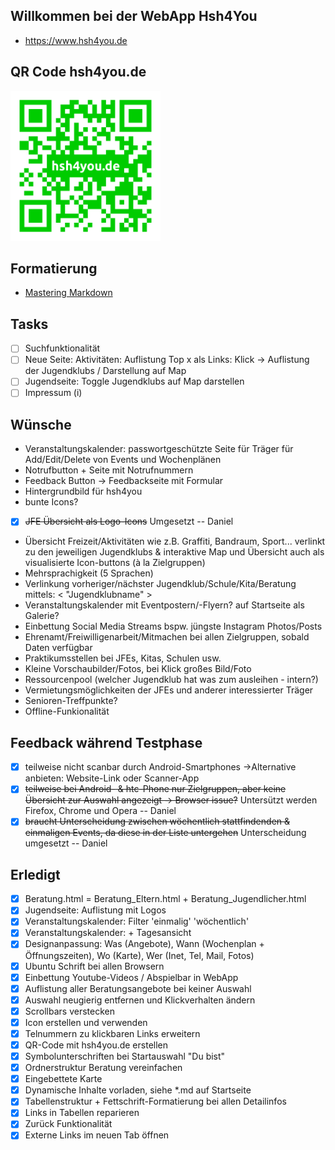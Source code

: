 ## Willkommen bei der WebApp Hsh4You
- https://www.hsh4you.de

## QR Code hsh4you.de
<a href="images/qr-code.png"><img src="images/qr-code.png" width="240px"></a>

## Formatierung
- [Mastering Markdown](https://guides.github.com/features/mastering-markdown/)

## Tasks

- [ ] Suchfunktionalität
- [ ] Neue Seite: Aktivitäten: Auflistung Top x als Links: Klick -> Auflistung der Jugendklubs / Darstellung auf Map
- [ ] Jugendseite: Toggle Jugendklubs auf Map darstellen
- [ ] Impressum (i)

## Wünsche

- Veranstaltungskalender: passwortgeschützte Seite für Träger für Add/Edit/Delete von Events und Wochenplänen
- Notrufbutton + Seite mit Notrufnummern
- Feedback Button -> Feedbackseite mit Formular
- Hintergrundbild für hsh4you
- bunte Icons?
- [x] ~~JFE Übersicht als Logo-Icons~~ Umgesetzt -- Daniel
- Übersicht Freizeit/Aktivitäten wie z.B. Graffiti, Bandraum, Sport... verlinkt zu den jeweiligen Jugendklubs & interaktive Map
und Übersicht auch als visualisierte Icon-buttons (à la Zielgruppen)
- Mehrsprachigkeit (5 Sprachen)
- Verlinkung vorheriger/nächster Jugendklub/Schule/Kita/Beratung mittels: < "Jugendklubname" >
- Veranstaltungskalender mit Eventpostern/-Flyern? auf Startseite als Galerie?
- Einbettung Social Media Streams bspw. jüngste Instagram Photos/Posts
- Ehrenamt/Freiwilligenarbeit/Mitmachen bei allen Zielgruppen, sobald Daten verfügbar
- Praktikumsstellen bei JFEs, Kitas, Schulen usw.
- Kleine Vorschaubilder/Fotos, bei Klick großes Bild/Foto
- Ressourcenpool (welcher Jugendklub hat was zum ausleihen - intern?)
- Vermietungsmöglichkeiten der JFEs und anderer interessierter Träger
- Senioren-Treffpunkte?
- Offline-Funkionalität

## Feedback während Testphase

- [x] teilweise nicht scanbar durch Android-Smartphones ->Alternative anbieten: Website-Link oder Scanner-App
- [x] ~~teilweise bei Android- & htc-Phone nur Zielgruppen, aber keine Übersicht zur Auswahl angezeigt -> Browser issue?~~ Untersützt werden Firefox, Chrome und Opera -- Daniel
- [x] ~~braucht Unterscheidung zwischen wöchentlich stattfindenden & einmaligen Events, da diese in der Liste untergehen~~ Unterscheidung umgesetzt -- Daniel

## Erledigt

- [x] Beratung.html = Beratung_Eltern.html + Beratung_Jugendlicher.html
- [x] Jugendseite: Auflistung mit Logos
- [x] Veranstaltungskalender: Filter 'einmalig' 'wöchentlich'
- [x] Veranstaltungskalender: + Tagesansicht
- [x] Designanpassung: Was (Angebote), Wann (Wochenplan + Öffnungszeiten), Wo (Karte), Wer (Inet, Tel, Mail, Fotos)
- [x] Ubuntu Schrift bei allen Browsern
- [x] Einbettung Youtube-Videos / Abspielbar in WebApp
- [x] Auflistung aller Beratungsangebote bei keiner Auswahl
- [x] Auswahl neugierig entfernen und Klickverhalten ändern
- [x] Scrollbars verstecken
- [x] Icon erstellen und verwenden
- [x] Telnummern zu klickbaren Links erweitern
- [x] QR-Code mit hsh4you.de erstellen
- [x] Symbolunterschriften bei Startauswahl "Du bist"
- [x] Ordnerstruktur Beratung vereinfachen
- [x] Eingebettete Karte
- [x] Dynamische Inhalte vorladen, siehe \*.md auf Startseite
- [X] Tabellenstruktur + Fettschrift-Formatierung bei allen Detailinfos
- [x] Links in Tabellen reparieren
- [x] Zurück Funktionalität
- [X] Externe Links im neuen Tab öffnen
